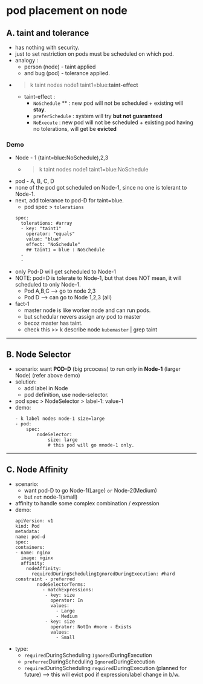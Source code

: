 # pod placement on node
## A. taint and tolerance
- has nothing with security.
- just to set restriction on pods must be scheduled on which pod.
- analogy :
    - person (node) - taint applied
    - and bug (pod) - tolerance applied.
- > k taint  nodes node1 taint1=blue:**taint-effect**
    - taint-effect : 
      - `NoSchedule` ** : new pod will not be scheduled + existing will **stay**.
      - `preferSchedule` : system will try **but not guaranteed**
      - `NoExecute` : new pod will not be scheduled + existing pod having no tolerations, will get be **evicted**
### Demo
  - Node - 1 (taint=blue:NoSchedule),2,3
    - > k taint nodes node1 taint1=blue:NoSchedule
  - pod - A, B, C, D
  - none of the pod got scheduled on Node-1, since no one is tolerant to Node-1.
  - next, add tolerance to pod-D for taint=blue.
    - pod spec > `tolerations`
    ```
    spec:
      tolerations: #array
      - key: "taint1"
        operator: "equals"
        value: "blue"
        effect: "NoSchedule"
        ## taint1 = blue : NoSchedule
      -
      -
    ```
  - only Pod-D will get scheduled to Node-1
  - NOTE: pod=D is tolerate to Node-1, but that does NOT mean, it will scheduled to only Node-1.
    - Pod A,B,C --> go to node 2,3
    - Pod D --> can go to Node 1,2,3 (all)
- fact-1 
  - master node is like worker node and can run pods.
  - but schedular nevers  assign any pod to master
  - becoz master has taint.
  - check this >>  k describe  node `kubemaster` | grep taint
  
---
## B. Node Selector
- scenario: want **POD-D** (big prcocess) to run only in **Node-1** (larger Node) (refer above demo)
- solution:
  - add label in Node
  - pod definition, use node-selector.
- pod spec > NodeSelector > label-1: value-1
- demo:
    ```
    - k label nodes node-1 size=large
    - pod:
        spec:
            nodeSelector: 
                size: large
                # this pod will go mnode-1 only.
    ```
---

## C. Node Affinity
- scenario: 
  - want pod-D to go Node-1(Large) `or` Node-2(Medium)
  - but `not` node-1(small)
-  affinity to handle some complex combination / expression
- demo:
    ```
    apiVersion: v1
    kind: Pod
    metadata:
    name: pod-d
    spec:
    containers:
    - name: nginx
      image: nginx
      affinity:
        nodeAffinity:
          requiredDuringSchedulingIgnoredDuringExecution: #hard constraint - preferred
            nodeSelectorTerms:
              - matchExpressions:
               - key: size
                 operator: In
                 values:
                   - Large
                   - Medium
               - key: size
                 operator: NotIn #more - Exists
                 values:
                   - Small

    ```
- type:
  - `required`DuringScheduling `Ignored`DuringExecution
  - `preferred`DuringScheduling `Ignored`DuringExecution
  - `required`DuringScheduling `required`DuringExecution (planned for future) --> this will evict pod if expression/label change in b/w.